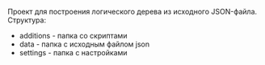 Проект для построения логического дерева из исходного JSON-файла. <br>
Структура:
<ul>
<li> additions - папка со скриптами </li>
<li> data - папка с исходным файлом json </li>
<li> settings - папка с настройками </li>
</ul>
